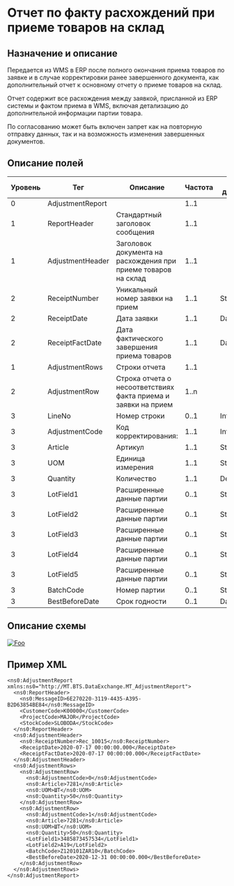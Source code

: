 # Отчет по факту расхождений при приеме товаров на склад

## Назначение и описание
Передается из WMS в ERP после полного окончания приема товаров по заявке и в случае корректировки ранее завершенного документа, как дополнительный отчет к основному отчету о приеме товаров на склад.

Отчет содержит все расхождения между заявкой, присланной из ERP системы и фактом приема в WMS, включая детализацию до дополнительной информации партии товара.

По согласованию может быть включен запрет как на повторную отправку данных, так и на возможность изменения завершенных документов.

## Описание полей
| Уровень | Тег              | Описание                                                       | Частота | Тип данных | Размер поля | Комментарий
| ------- | ---------------- | -------------------------------------------------------------- | ------- | ---------- | ----------- | -----------
| 0       | AdjustmentReport |                                                          | 1..1           |            |             |            
| 1       | ReportHeader     | Стандартный заголовок сообщения                                | 1..1    |            |              | Общая структура сообщения
| 1       | AdjustmentHeader | Заголовок документа на расхождения при приеме товаров на склад | 1..1    |            |              |
| 2       | ReceiptNumber    | Уникальный номер заявки на прием                               | 1..1    | String     | 50          | 
| 2       | ReceiptDate      | Дата заявки                                                    | 1..1    | DateTime   |              |
| 2       | ReceiptFactDate  | Дата фактического завершения приема товаров                    | 1..1    | DateTime   |              |
| 1       | AdjustmentRows   | Строки отчета                                                  | 1..1    |            |              |
| 2       | AdjustmentRow    | Строка отчета о несоответствиях факта приема и заявки на прием | 1..n    |            |              |
| 3       | LineNo           | Номер строки                                                   | 0..1    | Integer    |              |
| 3       | AdjustmentCode   | Код корректирования:                                           | 1..1    | Integer    |              | 0 – Недостача<br />1 - Излишек
| 3       | Article          | Артикул                                                        | 1..1    | String     | 100         |
| 3       | UOM              | Единица измерения                                              | 1..1    | String     | 10          |
| 3       | Quantity         | Количество                                                     | 1..1    | Decimal    |             |
| 3       | LotField1        | Расширенные данные партии                                      | 0..1    | String     | 100         |
| 3       | LotField2        | Расширенные данные партии                                      | 0..1    | String     | 100         |
| 3       | LotField3        | Расширенные данные партии                                      | 0..1    | String     | 100         |
| 3       | LotField4        | Расширенные данные партии                                      | 0..1    | String     | 100         |
| 3       | LotField5        | Расширенные данные партии                                      | 0..1    | String     | 100         |
| 3       | BatchCode        | Номер партии                                                   | 0..1    | String     | 100         |
| 3       | BestBeforeDate   | Срок годности                                                  | 0..1    | DateTime   |             |

## Описание схемы
<a href="/XSD/MT_AdjustmentReport.xsd" rel="XSD">![Foo](https://user-images.githubusercontent.com/22858622/134012526-73d1b128-a2cd-4d14-8a13-10f81a57c04f.png)</a>

## Пример XML
```
<ns0:AdjustmentReport xmlns:ns0="http://MT.BTS.DataExchange.MT_AdjustmentReport">
  <ns0:ReportHeader>
    <ns0:MessageID>6E270220-3119-4435-A395-B2D63854BE84</ns0:MessageID>
    <CustomerCode>К00000</CustomerCode>
    <ProjectCode>MAJOR</ProjectCode>
    <StockCode>SLOBODA</StockCode>
  </ns0:ReportHeader>
  <ns0:AdjustmentHeader>
    <ns0:ReceiptNumber>Rec_10015</ns0:ReceiptNumber>
    <ReceiptDate>2020-07-17 00:00:00.000</ReceiptDate>
    <ReceiptFactDate>2020-07-17 00:00:00.000</ReceiptFactDate>
  </ns0:AdjustmentHeader>
  <ns0:AdjustmentRows>
    <ns0:AdjustmentRow>
      <ns0:AdjustmentCode>0</ns0:AdjustmentCode>
      <ns0:Article>7281</ns0:Article>
      <ns0:UOM>ШТ</ns0:UOM>
      <ns0:Quantity>50</ns0:Quantity>
    </ns0:AdjustmentRow>
    <ns0:AdjustmentRow>
      <ns0:AdjustmentCode>1</ns0:AdjustmentCode>
      <ns0:Article>7281</ns0:Article>
      <ns0:UOM>ШТ</ns0:UOM>
      <ns0:Quantity>50</ns0:Quantity>
      <LotField1>3485873457534</LotField1>
      <LotField2>A19</LotField2>
	  <BatchCode>Z120101ZAR10</BatchCode>
	  <BestBeforeDate>2020-12-31 00:00:00.000</BestBeforeDate>
    </ns0:AdjustmentRow>
  </ns0:AdjustmentRows>
</ns0:AdjustmentReport>
```
